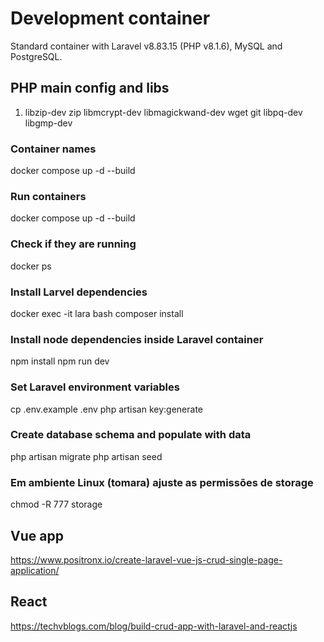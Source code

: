 # Development container

Standard container with Laravel v8.83.15 (PHP v8.1.6), MySQL and PostgreSQL.

## PHP main config and libs

1. libzip-dev zip libmcrypt-dev libmagickwand-dev wget git libpq-dev libgmp-dev

### Container names

docker compose up -d --build

### Run containers

docker compose up -d --build

### Check if they are running

docker ps

### Install Larvel dependencies

docker exec -it lara bash
composer install

### Install node dependencies inside Laravel container

npm install
npm run dev

### Set Laravel environment variables

cp .env.example .env
php artisan key:generate

### Create database schema and populate with data

php artisan migrate
php artisan seed

### Em ambiente Linux (tomara) ajuste as permissões de storage

chmod -R 777 storage

## Vue app

https://www.positronx.io/create-laravel-vue-js-crud-single-page-application/

## React

https://techvblogs.com/blog/build-crud-app-with-laravel-and-reactjs